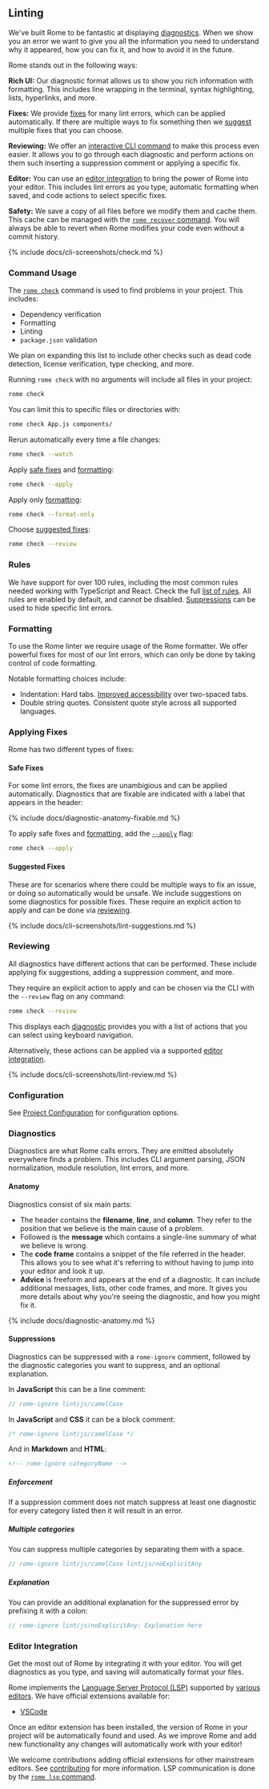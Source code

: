 ## Linting

We've built Rome to be fantastic at displaying [diagnostics](#diagnostics). When we show you an error we want to give you all the information you need to understand why it appeared, how you can fix it, and how to avoid it in the future.

Rome stands out in the following ways:

**Rich UI:** Our diagnostic format allows us to show you rich information with formatting. This includes line wrapping in the terminal, syntax highlighting, lists, hyperlinks, and more.

**Fixes:** We provide [fixes](#applying-fixes) for many lint errors, which can be applied automatically. If there are multiple ways to fix something then we [suggest](#suggested) multiple fixes that you can choose.

**Reviewing:** We offer an [interactive CLI command](#reviewing) to make this process even easier. It allows you to go through each diagnostic and perform actions on them such inserting a suppression comment or applying a specific fix.

**Editor:** You can use an [editor integration](#editor-integration) to bring the power of Rome into your editor. This includes lint errors as you type, automatic formatting when saved, and code actions to select specific fixes.

**Safety:** We save a copy of all files before we modify them and cache them. This cache can be managed with the [`rome recover` command](#rome-recover). You will always be able to revert when Rome modifies your code even without a commit history.

{% include docs/cli-screenshots/check.md %}

### Command Usage

The [`rome check`](#rome-check) command is used to find problems in your project. This includes:

 - Dependency verification
 - Formatting
 - Linting
 - `package.json` validation

We plan on expanding this list to include other checks such as dead code detection, license verification, type checking, and more.

Running `rome check` with no arguments will include all files in your project:

```bash
rome check
```

You can limit this to specific files or directories with:

```bash
rome check App.js components/
```

Rerun automatically every time a file changes:

```bash
rome check --watch
```

Apply [safe fixes](#safe-fixes) and [formatting](#formatting):

```bash
rome check --apply
```

Apply only [formatting](#formatting):

```bash
rome check --format-only
```

Choose [suggested fixes](#suggested-fixes):

```bash
rome check --review
```

### Rules

We have support for over 100 rules, including the most common rules needed working with TypeScript and React. Check the full [list of rules](/docs/lint/rules). All rules are enabled by default, and cannot be disabled. [Suppressions](#suppressions) can be used to hide specific lint errors.

### Formatting

To use the Rome linter we require usage of the Rome formatter. We offer powerful fixes for most of our lint errors, which can only be done by taking control of code formatting.

Notable formatting choices include:

 - Indentation: Hard tabs. [Improved accessibility](https://github.com/romefrontend/rome/issues/425) over two-spaced tabs.
 - Double string quotes. Consistent quote style across all supported languages.

### Applying Fixes

Rome has two different types of fixes:

#### Safe Fixes

For some lint errors, the fixes are unambigious and can be applied automatically. Diagnostics that are fixable are indicated with a label that appears in the header:

{% include docs/diagnostic-anatomy-fixable.md %}

To apply safe fixes and [formatting](#formatting), add the [`--apply`](#--apply) flag:

```bash
rome check --apply
```

#### Suggested Fixes

These are for scenarios where there could be multiple ways to fix an issue, or doing so automatically would be unsafe. We include suggestions on some diagnostics for possible fixes. These require an explicit action to apply and can be done via [reviewing](#reviewing).

{% include docs/cli-screenshots/lint-suggestions.md %}

### Reviewing

All diagnostics have different actions that can be performed. These include applying fix suggestions, adding a suppression comment, and more.

They require an explicit action to apply and can be chosen via the CLI with the `--review` flag on any command:

```bash
rome check --review
```

This displays each [diagnostic](#diagnostics) provides you with a list of actions that you can select using keyboard navigation.

Alternatively, these actions can be applied via a supported [editor integration](#editor-integration).

{% include docs/cli-screenshots/lint-review.md %}

### Configuration

See [Project Configuration](#project-configuration) for configuration options.

### Diagnostics

Diagnostics are what Rome calls errors. They are emitted absolutely everywhere finds a problem. This includes CLI argument parsing, JSON normalization, module resolution, lint errors, and more.

#### Anatomy

Diagnostics consist of six main parts:

- The header contains the **filename**, **line**, and **column**. They refer to the position that we believe is the main cause of a problem.
- Followed is the **message** which contains a single-line summary of what we believe is wrong.
- The **code frame** contains a snippet of the file referred in the header. This allows you to see what it's referring to without having to jump into your editor and look it up.
- **Advice** is freeform and appears at the end of a diagnostic. It can include additional messages, lists, other code frames, and more. It gives you more details about why you're seeing the diagnostic, and how you might fix it.

{% include docs/diagnostic-anatomy.md %}

#### Suppressions

Diagnostics can be suppressed with a `rome-ignore` comment, followed by the diagnostic categories you want to suppress, and an optional explanation.

In **JavaScript** this can be a line comment:

```javascript
// rome-ignore lint/js/camelCase
```

In **JavaScript** and **CSS** it can be a block comment:

```javascript
/* rome-ignore lint/js/camelCase */
```

And in **Markdown** and **HTML**:

```html
<!-- rome-ignore categoryName -->
```

##### Enforcement

If a suppression comment does not match suppress at least one diagnostic for every category listed then it will result in an error.

##### Multiple categories

You can suppress multiple categories by separating them with a space.

```javascript
// rome-ignore lint/js/camelCase lint/js/noExplicitAny
```

##### Explanation

You can provide an additional explanation for the suppressed error by prefixing it with a colon:

```javascript
// rome-ignore lint/js/noExplicitAny: Explanation here
```

### Editor Integration

Get the most out of Rome by integrating it with your editor. You will get diagnostics as you type, and saving will automatically format your files.

Rome implements the [Language Server Protocol (LSP)](https://microsoft.github.io/language-server-protocol/) supported by [various editors](https://microsoft.github.io/language-server-protocol/implementors/tools/). We have official extensions available for:

- [VSCode](#)

Once an editor extension has been installed, the version of Rome in your project will be automatically found and used. As we improve Rome and add new functionality any changes will automatically work with your editor!

We welcome contributions adding official extensions for other mainstream editors. See [contributing](https://github.com/romefrontend/rome/blob/main/CONTRIBUTING.md) for more information. LSP communication is done by the [`rome lsp` command](#rome-lsp).
